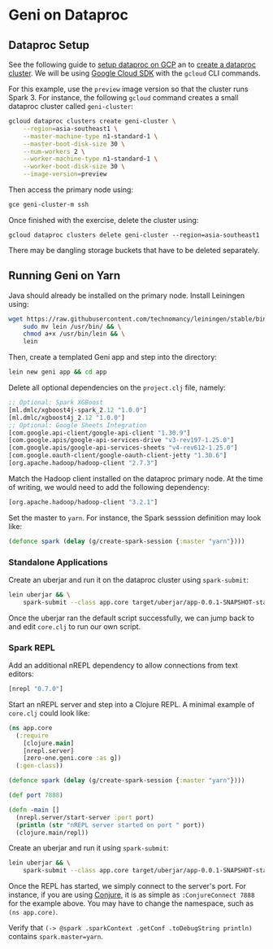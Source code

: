 # Geni on Dataproc

## Dataproc Setup

See the following guide to [setup dataproc on GCP](https://cloud.google.com/solutions/monte-carlo-methods-with-hadoop-spark) an to [create a dataproc cluster](https://cloud.google.com/dataproc/docs/guides/create-cluster#creating_a_cloud_dataproc_cluster). We will be using [Google Cloud SDK](https://cloud.google.com/sdk/install) with the `gcloud` CLI commands.


For this example, use the `preview` image version so that the cluster runs Spark 3. For instance, the following `gcloud` command creates a small dataproc cluster called `geni-cluster`:

```bash
gcloud dataproc clusters create geni-cluster \
    --region=asia-southeast1 \
    --master-machine-type n1-standard-1 \
    --master-boot-disk-size 30 \
    --num-workers 2 \
    --worker-machine-type n1-standard-1 \
    --worker-boot-disk-size 30 \
    --image-version=preview
```

Then access the primary node using:

```bash
gce geni-cluster-m ssh
```

Once finished with the exercise, delete the cluster using:

```
gcloud dataproc clusters delete geni-cluster --region=asia-southeast1
```

There may be dangling storage buckets that have to be deleted separately.

## Running Geni on Yarn

Java should already be installed on the primary node. Install Leiningen using:

```bash
wget https://raw.githubusercontent.com/technomancy/leiningen/stable/bin/lein && \
    sudo mv lein /usr/bin/ && \
    chmod a+x /usr/bin/lein && \
    lein
```

Then, create a templated Geni app and step into the directory:

```bash
lein new geni app && cd app
```

Delete all optional dependencies on the `project.clj` file, namely:

```clojure
;; Optional: Spark XGBoost
[ml.dmlc/xgboost4j-spark_2.12 "1.0.0"]
[ml.dmlc/xgboost4j_2.12 "1.0.0"]
;; Optional: Google Sheets Integration
[com.google.api-client/google-api-client "1.30.9"]
[com.google.apis/google-api-services-drive "v3-rev197-1.25.0"]
[com.google.apis/google-api-services-sheets "v4-rev612-1.25.0"]
[com.google.oauth-client/google-oauth-client-jetty "1.30.6"]
[org.apache.hadoop/hadoop-client "2.7.3"]
```

Match the Hadoop client installed on the dataproc primary node. At the time of writing, we would need to add the following dependency:

```clojure
[org.apache.hadoop/hadoop-client "3.2.1"]
```

Set the master to `yarn`. For instance, the Spark sesssion definition may look like:

```clojure
(defonce spark (delay (g/create-spark-session {:master "yarn"})))
```

### Standalone Applications

Create an uberjar and run it on the dataproc cluster using `spark-submit`:

```bash
lein uberjar && \
    spark-submit --class app.core target/uberjar/app-0.0.1-SNAPSHOT-standalone.jar
```

Once the uberjar ran the default script successfully, we can jump back to and edit `core.clj` to run our own script.

### Spark REPL

Add an additional nREPL dependency to allow connections from text editors:

```clojure
[nrepl "0.7.0"]
```

Start an nREPL server and step into a Clojure REPL. A minimal example of `core.clj` could look like:

```clojure
(ns app.core
  (:require
    [clojure.main]
    [nrepl.server]
    [zero-one.geni.core :as g])
  (:gen-class))

(defonce spark (delay (g/create-spark-session {:master "yarn"})))

(def port 7888)

(defn -main []
  (nrepl.server/start-server :port port)
  (println (str "nREPL server started on port " port))
  (clojure.main/repl))
```

Create an uberjar and run it using `spark-submit`:

```bash
lein uberjar && \
    spark-submit --class app.core target/uberjar/app-0.0.1-SNAPSHOT-standalone.jar
```

Once the REPL has started, we simply connect to the server's port. For instance, if you are using [Conjure](https://github.com/Olical/conjure), it is as simple as `:ConjureConnect 7888` for the example above. You may have to change the namespace, such as `(ns app.core)`.

Verify that `(-> @spark .sparkContext .getConf .toDebugString println)` contains `spark.master=yarn`.
